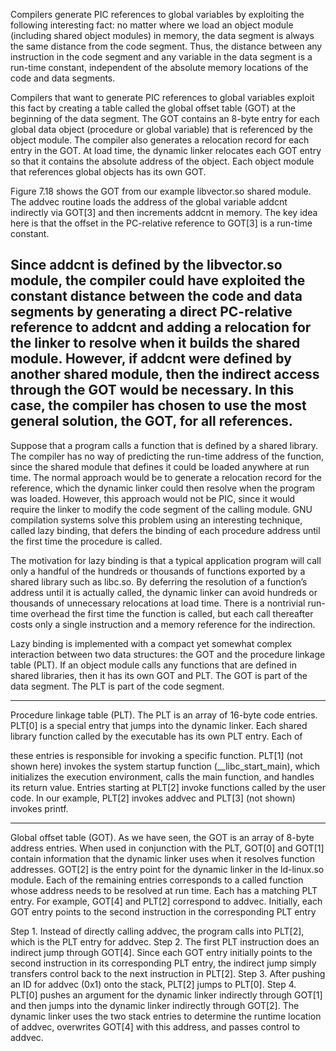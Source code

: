 
Compilers generate PIC references to global variables by exploiting the following
interesting fact: no matter where we load an object module (including shared object modules) in memory,
the data segment is always the same distance from the code segment. 
Thus, the distance between any instruction in the code segment
and any variable in the data segment is a run-time constant, independent of the
absolute memory locations of the code and data segments.


Compilers that want to generate PIC references to global variables exploit
this fact by creating a table called the global offset table (GOT) at the beginning
of the data segment. The GOT contains an 8-byte entry for each global data
object (procedure or global variable) that is referenced by the object module.
The compiler also generates a relocation record for each entry in the GOT. At
load time, the dynamic linker relocates each GOT entry so that it contains the
absolute address of the object. Each object module that references global objects
has its own GOT.



Figure 7.18 shows the GOT from our example libvector.so shared module.
The addvec routine loads the address of the global variable addcnt indirectly via
GOT[3] and then increments addcnt in memory. The key idea here is that the offset
in the PC-relative reference to GOT[3] is a run-time constant.

Since addcnt is defined by the libvector.so module, the compiler could have
exploited the constant distance between the code and data segments by generating
a direct PC-relative reference to addcnt and adding a relocation for the linker
to resolve when it builds the shared module. However, if addcnt were defined
by another shared module, then the indirect access through the GOT would be
necessary. In this case, the compiler has chosen to use the most general solution,
the GOT, for all references.
--------------
Suppose that a program calls a function that is defined by a shared library. The
compiler has no way of predicting the run-time address of the function, since
the shared module that defines it could be loaded anywhere at run time. The
normal approach would be to generate a relocation record for the reference, which
the dynamic linker could then resolve when the program was loaded. However,
this approach would not be PIC, since it would require the linker to modify the
code segment of the calling module. GNU compilation systems solve this problem
using an interesting technique, called lazy binding, that defers the binding of each
procedure address until the first time the procedure is called.


The motivation for lazy binding is that a typical application program will
call only a handful of the hundreds or thousands of functions exported by a
shared library such as libc.so. By deferring the resolution of a function’s address
until it is actually called, the dynamic linker can avoid hundreds or thousands
of unnecessary relocations at load time. There is a nontrivial run-time overhead
the first time the function is called, but each call thereafter costs only a single
instruction and a memory reference for the indirection.

Lazy binding is implemented with a compact yet somewhat complex interaction between two data structures: the GOT and the procedure linkage table (PLT).
If an object module calls any functions that are defined in shared libraries, then it
has its own GOT and PLT. The GOT is part of the data segment. The PLT is part
of the code segment.


----------

Procedure linkage table (PLT). The PLT is an array of 16-byte code entries.
PLT[0] is a special entry that jumps into the dynamic linker. Each shared
library function called by the executable has its own PLT entry. Each of

these entries is responsible for invoking a specific function. PLT[1] (not
shown here) invokes the system startup function (__libc_start_main),
which initializes the execution environment, calls the main function, and
handles its return value. Entries starting at PLT[2] invoke functions called
by the user code. In our example, PLT[2] invokes addvec and PLT[3] (not
shown) invokes printf.


-----------------------
Global offset table (GOT). As we have seen, the GOT is an array of 8-byte
address entries. When used in conjunction with the PLT, GOT[0] and
GOT[1] contain information that the dynamic linker uses when it resolves
function addresses. GOT[2] is the entry point for the dynamic linker in
the ld-linux.so module. Each of the remaining entries corresponds to
a called function whose address needs to be resolved at run time. Each
has a matching PLT entry. For example, GOT[4] and PLT[2] correspond
to addvec. Initially, each GOT entry points to the second instruction in
the corresponding PLT entry









Step 1. Instead of directly calling addvec, the program calls into PLT[2], which
is the PLT entry for addvec.
Step 2. The first PLT instruction does an indirect jump through GOT[4]. Since
each GOT entry initially points to the second instruction in its corresponding PLT entry, the indirect jump simply transfers control back to the next
instruction in PLT[2].
Step 3. After pushing an ID for addvec (0x1) onto the stack, PLT[2] jumps to
PLT[0].
Step 4. PLT[0] pushes an argument for the dynamic linker indirectly through
GOT[1] and then jumps into the dynamic linker indirectly through GOT[2].
The dynamic linker uses the two stack entries to determine the runtime location of addvec, overwrites GOT[4] with this address, and passes
control to addvec.